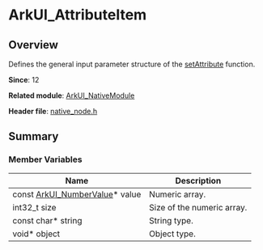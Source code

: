 # ArkUI_AttributeItem

## Overview

Defines the general input parameter structure of the [setAttribute](capi-arkui-nativemodule-arkui-nativenodeapi-1.md#setattribute) function.

**Since**: 12

**Related module**: [ArkUI_NativeModule](capi-arkui-nativemodule.md)

**Header file**: [native_node.h](capi-native-node-h.md)

## Summary

### Member Variables

| Name                                | Description|
|------------------------------------| -- |
| const [ArkUI_NumberValue](capi-arkui-nativemodule-arkui-numbervalue.md)* value | Numeric array.|
| int32_t size                       | Size of the numeric array.|
| const char* string                 | String type.|
| void* object                       | Object type.|
